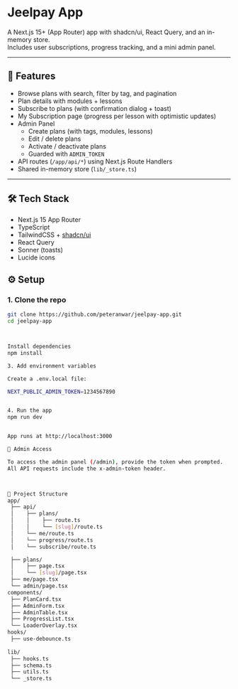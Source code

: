 # Jeelpay App

A Next.js 15+ (App Router) app with shadcn/ui, React Query, and an in-memory store.  
Includes user subscriptions, progress tracking, and a mini admin panel.

---

## 🚀 Features
- Browse plans with search, filter by tag, and pagination
- Plan details with modules + lessons
- Subscribe to plans (with confirmation dialog + toast)
- My Subscription page (progress per lesson with optimistic updates)
- Admin Panel
  - Create plans (with tags, modules, lessons)
  - Edit / delete plans
  - Activate / deactivate plans
  - Guarded with `ADMIN_TOKEN`
- API routes (`/app/api/*`) using Next.js Route Handlers
- Shared in-memory store (`lib/_store.ts`)

---


## 🛠️ Tech Stack
- Next.js 15 App Router
- TypeScript
- TailwindCSS + [shadcn/ui](https://ui.shadcn.com)
- React Query
- Sonner (toasts)
- Lucide icons



## ⚙️ Setup

### 1. Clone the repo
```bash
git clone https://github.com/peteranwar/jeelpay-app.git
cd jeelpay-app



Install dependencies
npm install

3. Add environment variables

Create a .env.local file:

NEXT_PUBLIC_ADMIN_TOKEN=1234567890


4. Run the app
npm run dev


App runs at http://localhost:3000

🔑 Admin Access

To access the admin panel (/admin), provide the token when prompted.
All API requests include the x-admin-token header.



📂 Project Structure
app/
 ├── api/
 │    ├── plans/
 │    │    ├── route.ts
 │    │    └── [slug]/route.ts
 │    └── me/route.ts
 │    └── progress/route.ts
 │    └── subscribe/route.ts

 ├── plans/
 │    ├── page.tsx
 │    └── [slug]/page.tsx
 ├── me/page.tsx
 └── admin/page.tsx
components/
 ├── PlanCard.tsx
 ├── AdminForm.tsx
 ├── AdminTable.tsx
 ├── ProgressList.tsx
 └── LoaderOverlay.tsx
hooks/
 ├── use-debounce.ts
 
lib/
 ├── hooks.ts
 ├── schema.ts
 ├── utils.ts
 └── _store.ts